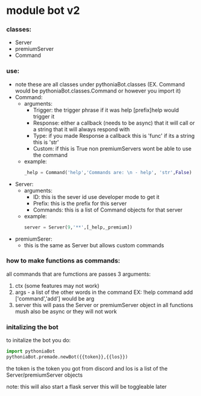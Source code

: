# module bot v2

### classes:

* Server
* premiumServer
* Command

### use:
* note these are all classes under pythoniaBot.classes (EX. Command would be pythoniaBot.classes.Command or however you import it)
* Command:
  * arguments:
    * Trigger: the trigger phrase if it was help [prefix]help would trigger it
    * Response: either a callback (needs to be async) that it will call or a string that it will always respond with
    * Type: if you made Response a callback this is 'func' if its a string this is 'str'
    * Custom: if this is True non premiumServers wont be able to use the command
  * example:
    ```python
    _help = Command('help','Commands are: \n - help', 'str',False)
    ```
* Server:
  * arguments:
    * ID: this is the sever id use developer mode to get it
    * Prefix: this is the prefix for this server
    * Commands: this is a list of Command objects for that server
  * example:
    ```python
    server = Server(9,'**',[_help,_premium])
    ```
* premiumSerer:
  * this is the same as Server but allows custom commands
  
### how to make functions as commands:
all commands that are fumctions are passes 3 arguments:
1. ctx (some features may not work)
2. args - a list of the other words in the command EX: !help command add \['command','add'] would be arg
3. server this will pass the Server or premiumServer object in
all functions mush also be async or they will not work

### initalizing the bot
to initalize the bot you do:
```python
import pythoniaBot
pythoniaBot.premade.newBot({{token}},{{los}})
```
the token is the token you got from discord and los is a list of the Server/premiumServer objects

note: this will also start a flask server this will be toggleable later
